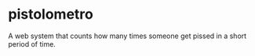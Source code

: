 # pistolometro
A web system that counts how many times someone get pissed in a short period of time.
